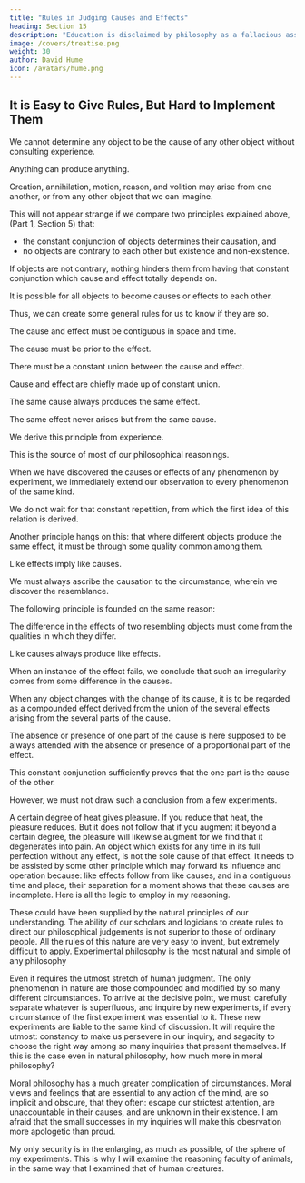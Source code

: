 ```yaml
---
title: "Rules in Judging Causes and Effects"
heading: Section 15
description: "Education is disclaimed by philosophy as a fallacious assent to any opinion"
image: /covers/treatise.png
weight: 30
author: David Hume
icon: /avatars/hume.png
---
```



## It is Easy to Give Rules, But Hard to Implement Them

We cannot determine any object to be the cause of any other object without consulting experience.

Anything can produce anything.

Creation, annihilation, motion, reason, and volition may arise from one another, or from any other object that we can imagine.

This will not appear strange if we compare two principles explained above, (Part 1, Section 5) that:
- the constant conjunction of objects determines their causation, and
- no objects are contrary to each other but existence and non-existence.

If objects are not contrary, nothing hinders them from having that constant conjunction which cause and effect totally depends on.

It is possible for all objects to become causes or effects to each other.

Thus, we can create some general rules for us to know if they are so.

The cause and effect must be contiguous in space and time.

The cause must be prior to the effect.

There must be a constant union between the cause and effect.

Cause and effect are chiefly made up of constant union.

The same cause always produces the same effect.

The same effect never arises but from the same cause.

We derive this principle from experience.

This is the source of most of our philosophical reasonings.

When we have discovered the causes or effects of any phenomenon by experiment, we immediately extend our observation to every phenomenon of the same kind.

We do not wait for that constant repetition, from which the first idea of this relation is derived.

Another principle hangs on this: that where different objects produce the same effect, it must be through some quality common among them.

Like effects imply like causes.

We must always ascribe the causation to the circumstance, wherein we discover the resemblance.

The following principle is founded on the same reason:

The difference in the effects of two resembling objects must come from the qualities in which they differ.


Like causes always produce like effects.

When an instance of the effect fails, we conclude that such an irregularity comes from some difference in the causes.

When any object changes with the change of its cause, it is to be regarded as a compounded effect derived from the union of the several effects  arising from the several parts of the cause.

The absence or presence of one part of the cause is here supposed to be always attended with the absence or presence of a proportional part of the effect.

This constant conjunction sufficiently proves that the one part is the cause of the other.

However, we must not draw such a conclusion from a few experiments.

A certain degree of heat gives pleasure.
If you reduce that heat, the pleasure reduces.
But it does not follow that if you augment it beyond a certain degree, the pleasure will likewise augment for we find that it degenerates into pain.
An object which exists for any time in its full perfection without any effect, is not the sole cause of that effect.
It needs to be assisted by some other principle which may forward its influence and operation because:
like effects follow from like causes, and
in a contiguous time and place, their separation for a moment shows that these causes are incomplete.
Here is all the logic to employ in my reasoning.

These could have been supplied by the natural principles of our understanding.
The ability of our scholars and logicians to create rules to direct our philosophical judgements is not superior to those of ordinary people.
All the rules of this nature are very easy to invent, but extremely difficult to apply.
Experimental philosophy is the most natural and simple of any philosophy

Even it requires the utmost stretch of human judgment.
The only phenomenon in nature are those compounded and modified by so many different circumstances.
To arrive at the decisive point, we must:
carefully separate whatever is superfluous, and
inquire by new experiments, if every circumstance of the first experiment was essential to it.
These new experiments are liable to the same kind of discussion.
It will require the utmost:
constancy to make us persevere in our inquiry, and
sagacity to choose the right way among so many inquiries that present themselves.
If this is the case even in natural philosophy, how much more in moral philosophy?

Moral philosophy has a much greater complication of circumstances.
Moral views and feelings that are essential to any action of the mind, are so implicit and obscure, that they often:
escape our strictest attention,
are unaccountable in their causes, and
are unknown in their existence.
I am afraid that the small successes in my inquiries will make this obesrvation more apologetic than proud.

My only security is in the enlarging, as much as possible, of the sphere of my experiments.
This is why I will examine the reasoning faculty of animals, in the same way that I examined that of human creatures.